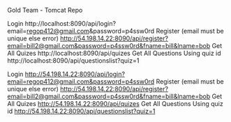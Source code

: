 Gold Team - Tomcat Repo


Login
http://localhost:8090/api/login?email=regop412@gmail.com&password=p4ssw0rd
Register (email must be unique else error)
http://54.198.14.22:8090/api/register?email=bill2@gmail.com&password=p4ssw0rd&fname=bill&lname=bob
Get All Quizes
http://localhost:8090/api/quizes
Get All Questions Using quiz id
http://localhost:8090/api/questionslist?quiz=1


Login
http://54.198.14.22:8090/api/login?email=regop412@gmail.com&password=p4ssw0rd
Register (email must be unique else error)
http://54.198.14.22:8090/api/register?email=bill2@gmail.com&password=p4ssw0rd&fname=bill&lname=bob
Get All Quizes
http://54.198.14.22:8090/api/quizes
Get All Questions Using quiz id
http://54.198.14.22:8090/api/questionslist?quiz=1

